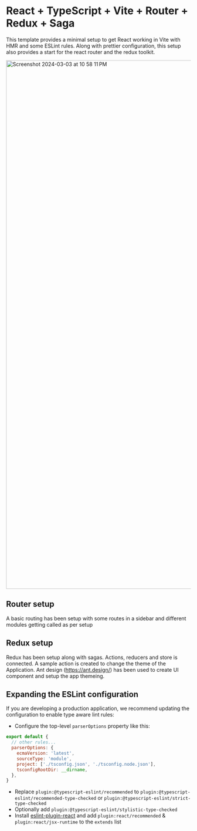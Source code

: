 # React + TypeScript + Vite + Router + Redux + Saga

This template provides a minimal setup to get React working in Vite with HMR and some ESLint rules. Along with prettier configuration, this setup also provides a start for the react router and the redux toolkit.

<img width="1440" alt="Screenshot 2024-03-03 at 10 58 11 PM" src="https://github.com/nitin-1926/React-Setup/assets/44253685/e525e7d4-ee0f-40f9-82a9-9bd964010e66">


## Router setup

A basic routing has been setup with some routes in a sidebar and different modules getting called as per setup

## Redux setup

Redux has been setup along with sagas. Actions, reducers and store is connected.
A sample action is created to change the theme of the Application.
Ant design (https://ant.design/) has been used to create UI component and setup the app themeing.

## Expanding the ESLint configuration

If you are developing a production application, we recommend updating the configuration to enable type aware lint rules:

- Configure the top-level `parserOptions` property like this:

```js
export default {
  // other rules...
  parserOptions: {
    ecmaVersion: 'latest',
    sourceType: 'module',
    project: ['./tsconfig.json', './tsconfig.node.json'],
    tsconfigRootDir: __dirname,
  },
}
```

- Replace `plugin:@typescript-eslint/recommended` to `plugin:@typescript-eslint/recommended-type-checked` or `plugin:@typescript-eslint/strict-type-checked`
- Optionally add `plugin:@typescript-eslint/stylistic-type-checked`
- Install [eslint-plugin-react](https://github.com/jsx-eslint/eslint-plugin-react) and add `plugin:react/recommended` & `plugin:react/jsx-runtime` to the `extends` list
